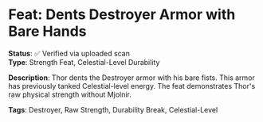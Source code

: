# Feat: Dents Destroyer Armor with Bare Hands

**Status**: ✅ Verified via uploaded scan  
**Type**: Strength Feat, Celestial-Level Durability

**Description**:
Thor dents the Destroyer armor with his bare fists. This armor has previously tanked Celestial-level energy. The feat demonstrates Thor's raw physical strength without Mjolnir.

**Tags**: Destroyer, Raw Strength, Durability Break, Celestial-Level
